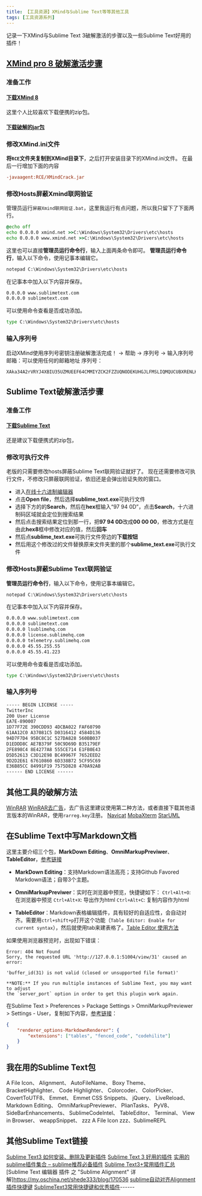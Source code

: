 ```yaml
---
title: 【工具资源】XMind与Sublime Text等等其他工具
tags: [工具资源系列]
---
```


记录一下XMind与Sublime Text 3破解激活的步骤以及一些Sublime Text好用的插件！

<!--more-->

## [XMind pro 8 破解激活步骤](https://github.com/winturn/xmind-pro-8-crack-patch)
### 准备工作 
#### [下载XMind 8](https://www.xmind.cn/download/xmind8)
这里个人比较喜欢下载便携的zip包。
#### [下载破解的jar包](https://github.com/winturn/xmind-pro-8-crack-patch) 
### 修改XMind.ini文件
**将`RCE`文件夹复制到XMind目录下**，之后打开安装目录下的XMind.ini文件。
在最后一行增加下面的内容
```ini
-javaagent:RCE/XMindCrack.jar
```
### 修改Hosts屏蔽Xmind联网验证
管理员运行`屏蔽Xmind联网验证.bat`，这里我运行有点问题，所以我只留下了下面两行。
```cmd
@echo off
echo 0.0.0.0 xmind.net >>C:\Windows\System32\Drivers\etc\hosts
echo 0.0.0.0 www.xmind.net >>C:\Windows\System32\Drivers\etc\hosts
```
这里也可以直接**管理员运行命令行**，输入上面两条命令即可。
**管理员运行命令行**，输入以下命令，使用记事本编辑它。
```cmd
notepad C:\Windows\System32\Drivers\etc\hosts
```
在记事本中加入以下内容并保存。
```cmd
0.0.0.0 www.sublimetext.com 
0.0.0.0 sublimetext.com
```
可以使用命令查看是否成功添加。
```cmd
type C:\Windows\System32\Drivers\etc\hosts
```
### 输入序列号
启动XMind使用序列号密钥注册破解激活完成！
-> 帮助 -> 序列号 -> 输入序列号
邮箱：可以使用任何的邮箱地址 序列号：
```
XAka34A2rVRYJ4XBIU35UZMUEEF64CMMIYZCK2FZZUQNODEKUHGJLFMSLIQMQUCUBXRENLK6NZL37JXP4PZXQFILMQ2RG5R7G4QNDO3PSOEUBOCDRYSSXZGRARV6MGA33TN2AMUBHEL4FXMWYTTJDEINJXUAV4BAYKBDCZQWVF3LWYXSDCXY546U3NBGOI3ZPAP2SO3CSQFNB7VVIY123456789012345
```

## Sublime Text破解激活步骤
### 准备工作
#### [下载Sublime Text](https://www.sublimetext.com/3)
还是建议下载便携式的zip包，
### 修改可执行文件
老版的只需要修改hosts屏蔽Sublime Text联网验证就好了。
现在还需要修改可执行文件，不修改只屏蔽联网验证，依旧还是会弹出验证失败的窗口。
- 进入[在线十六进制编辑器](https://www.onlinehexeditor.com/)
- 点击**Open file**，然后选择**sublime_text.exe**可执行文件
- 选择下方的的**Search**，然后在**hex**框输入“97 94 0D”，点击**Search**，十六进制码区域就会定位到搜索结果
- 然后点击搜索结果定位到那一行，把**97 94 0D**改成**00 00 00**，修改方式是在由此**hex8**框中修改对应的值，然后**回车**
- 然后点**sublime_text.exe**可执行文件旁边的**下载按钮**
- 然后用这个修改过的文件替换原来文件夹里的那个**sublime_text.exe**可执行文件

### 修改Hosts屏蔽Sublime Text联网验证
**管理员运行命令行**，输入以下命令，使用记事本编辑它。
```cmd
notepad C:\Windows\System32\Drivers\etc\hosts
```
在记事本中加入以下内容并保存。
```cmd
0.0.0.0 www.sublimetext.com
0.0.0.0 sublimetext.com
0.0.0.0 lsublimehq.com
0.0.0.0 license.sublimehq.com
0.0.0.0 telemetry.sublimehq.com
0.0.0.0 45.55.255.55
0.0.0.0 45.55.41.223
```
可以使用命令查看是否成功添加。
```cmd
type C:\Windows\System32\Drivers\etc\hosts
```
### 输入序列号
```cmd
----- BEGIN LICENSE -----
TwitterInc
200 User License
EA7E-890007
1D77F72E 390CDD93 4DCBA022 FAF60790
61AA12C0 A37081C5 D0316412 4584D136
94D7F7D4 95BC8C1C 527DA828 560BB037
D1EDDD8C AE7B379F 50C9D69D B35179EF
2FE898C4 8E4277A8 555CE714 E1FB0E43
D5D52613 C3D12E98 BC49967F 7652EED2
9D2D2E61 67610860 6D338B72 5CF95C69
E36B85CC 84991F19 7575D828 470A92AB
------ END LICENSE ------
```
## 其他工具的破解方法
[WinRAR](https://github.com/DoubleLabyrinth/winrar-keygen) [WinRAR去广告](https://blog.csdn.net/xiangshangbashaonian/article/details/78876813)，去广告这里建议使用第二种方法，或者直接下载其他语言版本的WinRAR，使用`rarreg.key`注册。
[Navicat](https://github.com/DoubleLabyrinth/navicat-keygen)
[MobaXterm](https://github.com/DoubleLabyrinth/MobaXterm-keygen)
[StarUML](https://blog.csdn.net/sam_shan/article/details/80585240)
## 在Sublime Text中写Markdown文档
这里主要介绍三个包，**MarkDown Editing**、**OmniMarkupPreviwer**、**TableEditor**，[参考链接](https://www.jianshu.com/p/aa30cc25c91b)

- **MarkDown Editing**：支持Markdown语法高亮；支持Github Favored Markdown语法；自带3个主题。

- **OmniMarkupPreviwer**：实时在浏览器中预览，快捷键如下：
`Ctrl+Alt+O`: 在浏览器中预览
`Ctrl+Alt+X`: 导出作为html
`Ctrl+Alt+C`: 复制内容作为html

- **TableEditor**：Markdown表格编辑插件，具有较好的自适应性，会自动对齐。需要用`ctrl+shift+p`打开这个功能（`Table Editor: Enable for current syntax`），然后就使用tab来建表格了。[Table Editor 使用方法](https://segmentfault.com/a/1190000007935021)

如果使用浏览器预览时，出现如下错误：
```
Error: 404 Not Found
Sorry, the requested URL 'http://127.0.0.1:51004/view/31' caused an error:

'buffer_id(31) is not valid (closed or unsupported file format)'

**NOTE:** If you run multiple instances of Sublime Text, you may want to adjust
the `server_port` option in order to get this plugin work again.
```
在Sublime Text > Preferences > Package Settings > OmniMarkupPreviewer > Settings - User，复制如下内容，[参考链接](https://stackoverflow.com/questions/35798823/omnimarkuppreviewer-404)：
```json
{
    "renderer_options-MarkdownRenderer": {
        "extensions": ["tables", "fenced_code", "codehilite"]
    }
}
```
## 我在用的Sublime Text包
A File Icon、 Alignment、 AutoFileName、 Boxy Theme、 BracketHighlighter、 Code Highlighter、 Colorcoder、 ColorPicker、 CovertToUTF8、 Emmet、 Emmet CSS Snippets、 jQuery、 LiveReload、 Markdown Editing、 OmniMarkupPreviewer、 PlianTasks、 PyV8、 SideBarEnhancements、 SublimeCodeIntel、 TableEditor、 Terminal、 View in Browser、 weappSnippet、 zzz A File Icon zzz、SublimeREPL
## 其他Sublime Text链接
[Sublime Text3 如何安装、删除及更新插件](https://blog.csdn.net/index_ling/article/details/72967199)
[Sublime Text 3 好用的插件](https://www.jianshu.com/p/b2163b4e8e94)
[实用的sublime插件集合 – sublime推荐必备插件](https://blog.csdn.net/jinhui157/article/details/72887142)
[Sublime Text3+常用插件汇总](https://blog.csdn.net/weixin_42171657/article/details/81509901)
[Sublime Text 编辑器 插件 之 "Sublime Alignment" 详解]https://my.oschina.net/shede333/blog/170536
[sublime自动对齐Alignment插件快捷键](https://blog.csdn.net/qdujunjie/article/details/38805323)
[SublimeText3常用快捷键和优秀插件](https://blog.csdn.net/cddcj/article/details/52524417)------